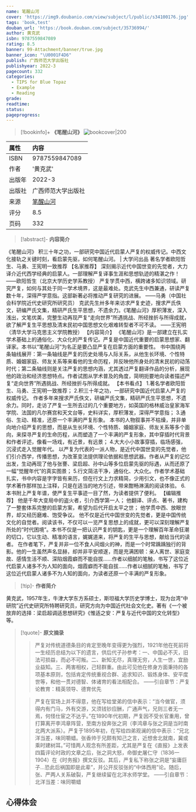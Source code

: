 ```yaml
---
name: 笔醒山河
cover: 'https://img9.doubanio.com/view/subject/l/public/s34100176.jpg'
tags: 'book,test'
douban_url: 'https://book.douban.com/subject/35736994/'
author: 黄克武
isbn: 9787559847089
rating: 8.5
banner: 99-Attachment/banner/true.jpg
banner_icon: "\U0001F4D6"
publish: 广西师范大学出版社
publishyear: 2022-3
pagecount: 332
categories:
  - TIPS for Blue Topaz
  - Example
  - Reading
grade:
readtime:
status:
pageprogress:
---
```


> [!bookinfo]+ **《笔醒山河》**
> ![bookcover|200](https://img9.doubanio.com/view/subject/l/public/s34100176.jpg)
>
| 属性   | 内容                                       |
|:------ |:------------------------------------------ |
| ISBN   | 9787559847089                             |
| 作者   | '黄克武'                           |
| 出版年 | 2022-3                      | 
| 出版社 | 广西师范大学出版社                          |
| 来源   | [笔醒山河](https://book.douban.com/subject/35736994/) |
| 评分   |  8.5                            |
| 页码   | 332                        |

> [!abstract]- **内容简介**
> 
《笔醒山河》
积三十年之功，一部研究中国近代启蒙人严复的权威传记。中西文化接轨之关键时刻，看启蒙先驱，如何笔醒山河。  | 大学问出品
著名学者欧阳哲生、马勇、王宪明一致推荐
【名家推荐】
深刻揭示近代中国世变的先觉者，大力译介近代西学经典的启蒙人。一部理解严复译事生涯和思想轨迹的精湛之作！
——欧阳哲生（北京大学历史学系教授）
严复学贯中西，横跨诸多知识领域。研究严复，如何与其处于同一学术境界，这是最难处。克武先生中西兼通，研读严复数十年，深得严学意指。这部新著必将推动严复研究的进展。
——马勇（中国社会科学院近代史研究所研究员）
克武先生卅多年来访求严复史迹，搜求严氏佚文，研编严氏文集，精研严氏生平思想，不遗余力。《笔醒山河》厚积薄发，深入浅出，文笔优美，完整生动再现严复“走向世界”所遇挑战、所经挫折与所得成就，欲了解严复生平思想及清末民初中国思想文化艰难转型者不可不读。
——王宪明（清华大学马克思主义学院教授）
【内容简介】
《笔醒山河》是一部建立在扎实学术基础上的通俗化、大众化的严复传记。严复是中国近代重要的启蒙思想家、翻译家。本书以“笔醒山河”为名正是要凸显严复在启蒙方面的重要性。
书中围绕两条轴线展开：第一条轴线是严复的历史处境与人际关系，从他生长环境、个性特质、婚姻家庭、师友关系等来看他的生命历程，并反映他所身处的清末民初的动荡时代；第二条轴线则是关注严复的思想内涵，尤其透过严复翻译作品的分析，展现他的政治和经济思想特点。作者试图从学术普及的角度，简明扼要地向读者描述严复“走向世界”所遇挑战、所经挫折与所得成就。
【本书看点】
1.著名学者欧阳哲生、马勇、王宪明一致推荐；
2.积三十年之功，一部研究中国近代启蒙人严复的权威传记。
作者多年来搜求严氏佚文，研编严氏文集，精研严氏生平思想，不遗余力。同时，走访了严复一生所去过的几个重要地方，如英国的格林威治皇家海军学院、法国的凡尔赛宫和天文台等，史料详实，厚积薄发，深得严学意指；
3.通俗、生动、精准，还原一个丰满的严复形象。
本书的人物叙事并不枯燥，并非单向地介绍严复的思想，而是从生长环境、个性特质、婚姻家庭、师友关系等多个面向，来探寻严复的生命历程，从而塑造了一个丰满的严复形象，其中穿插时代背景和作者评述，像看一场戏，有近景，有远景；
4.大大小小故事穿插，临场感强，沉浸式走入觉醒年代。
以严复为代表的一派人物，是近代中国世变的先觉者，他们引介西学，传播思想，为改革变法提供理论依据和思想武器。作者从严复的记忆出发，生动再现了他与张謇、梁启超、孙中山等多位启蒙先驱的际遇，从而还原了一幅“觉醒年代”的真实图景；
5.行文简洁干净，通俗化、大众化。作者学术基础扎实，书中内容是字字皆有来历，但在行文上力求精简，少用引文，也不像正式的学术著作那样加上注释，只是在适当的地方引述，带来酣畅淋漓的阅读体验。
6.本书附上严复年谱，使严复生平事迹一目了然，为读者提供了便利。
【编辑推荐】
他是千年大变局中的盗火者，引介西学第一人；
他翻译、评点、著书，建构了一整套体系完整的启蒙方案，希望为后代开启太平之世；
他学贯中西、放眼世界，却又经历磨难、饱受争议。
他不仅是近代中国世变的先觉者，更是中国传统文化的自觉者。阅读该书，不仅可以一览严复思想上的成就，更可以深刻理解严复所处的“时代困境”。本书不仅是一把认识严复的钥匙，更是一个理解百年革命狂潮的切口，它以生动、精准的语言，娓娓道来，将严复的生平与思想，献给当代的读者。
在作者笔下，严复并非一位不食人间烟火的神，而是一个时常踽踽独行的背影。他的一生虽然声名显赫，却并非平安顺遂，而是充满困顿：亲人离世、家庭变故、感情生活不顺、深陷烟霞癖而不能自拔……作者以细腻的笔触，书写了这位近代启蒙人诸多不为人知的面向，烟霞癖而不能自拔……作者以细腻的笔触，书写了这位近代启蒙人诸多不为人知的面向，为读者还原一个丰满的严复形象。

> [!tip]- **作者简介**
>
 黄克武，1957年生，牛津大学东方系硕士，斯坦福大学历史学博士，现为台湾“中研院”近代史研究所特聘研究员，研究方向为中国近代社会文化史。著有《一个被放弃的选择：梁启超调适思想研究》《惟适之安：严复与近代中国的文化转型》等。


> [!quote]- **原文摘录**
>
>>严复对传统道德条目的肯定至晚年变得更为强烈，1921年他在死前将一生经历总结为以下的遗言，供后代子孙参考：一、中国必不灭，旧法可损益，而必不可叛。二、新知无尽，真理无穷，人生一世，宜励业益知。三、两害相权，己轻群重。由此可见他在修身方面秉持的各项基本原则，包括肯定传统重视合群、追求知识、锻炼身体、安平度世等，和他一贯对德智、体诸育的看法相配合。
——引自章节：严复论教育：精英领导、德育优先
 >
>> 严复在官场上并不得意，他在写给堂弟的信中表示：“当今做官，须得内有门马，外有交游，又须钱钞应酬，广通声气，兄则三者无一焉，何怪仕宦之不达乎。”在1890年代初期，严复因不受长官重用，曾打算离开李鸿章阵营，至南方投奔张之洞（李鸿章与张之洞是当时南北两大派系）。严复于1895年初，在写给四弟观澜的信中表示：“兄北洋当差，味同嚼蜡。张香帅于兄颇有知己之言，近想舍北就南，冀或乘时建树耳。”可惜两人观念有所差距，尤其是严复在《直报》上发表四篇评论时政的文章之后，张之洞大怒，命御史屠仁守（1836一1904）在《时务报》撰文反驳。其后，严复私下称张之洞是“妄庸巨子…恐此后祸国即是此辈”，并公开反驳张的“中体西用”论。随后，张、严两人关系破裂，严复继续留在北洋水师学堂。
——引自章节：北洋当差：味同嚼蜡

## 心得体会


